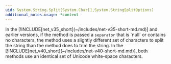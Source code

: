 ```yaml
---
uid: System.String.Split(System.Char[],System.StringSplitOptions)
additional_notes.usage: *content
---
```


<p>In the [!INCLUDE[net_v35_short](~/includes/net-v35-short-md.md)] and earlier versions, if the <xref href="System.String.Split(System.Char[])"></xref> method is passed a <code>separator</code> that is `null` or contains no characters, the method uses a slightly different set of characters to split the string than the <xref href="System.String.Trim(System.Char[])"></xref> method does to trim the string. In the [!INCLUDE[net_v40_short](~/includes/net-v40-short-md.md)], both methods use an identical set of Unicode white-space characters.</p>


